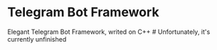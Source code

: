 # Telegram Bot Framework

Elegant Telegram Bot Framework, writed on C++ #
Unfortunately, it's currently unfinished
